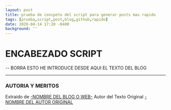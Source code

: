 ```yaml
---
layout: post
title: prueba de concpeto del script para generar posts mas rapido
tags: [prueba,script,post,blog,github,rapido]
date: 2020-04-14 17:20 -0400
background: ''
---
```

     
     
     
# ENCABEZADO SCRIPT
     
  -- BORRA ESTO HE INTRODUCE DESDE AQUI EL TEXTO DEL BLOG   
     
     
     
     
     
____
### AUTORIA Y MERITOS
     
Extraido de [-NOMBRE DEL BLOG O WEB-](https://)
Autor del Texto Original [-NOMBRE DEL AUTOR ORIGINAL](https:/)

